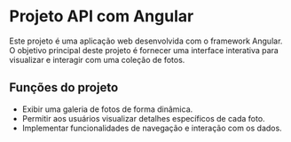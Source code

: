 # Projeto API com Angular

Este projeto é uma aplicação web desenvolvida com o framework Angular. O objetivo principal deste projeto é fornecer uma interface interativa para visualizar e interagir com uma coleção de fotos.

## Funções do projeto </br >
* Exibir uma galeria de fotos de forma dinâmica. </br >
* Permitir aos usuários visualizar detalhes específicos de cada foto. </br >
* Implementar funcionalidades de navegação e interação com os dados.
